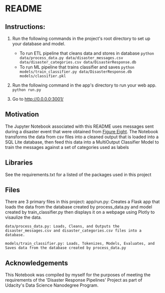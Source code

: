 # README

## Instructions:
1. Run the following commands in the project's root directory to set up your database and model.

    - To run ETL pipeline that cleans data and stores in database
        `python data/process_data.py data/disaster_messages.csv data/disaster_categories.csv data/DisasterResponse.db`
    - To run ML pipeline that trains classifier and saves
        `python models/train_classifier.py data/DisasterResponse.db models/classifier.pkl`

2. Run the following command in the app's directory to run your web app.
    `python run.py`

3. Go to http://0.0.0.0:3001/

## Motivation
The Jupyter Notebook associated with this README uses messages sent during a disaster event that were obtained from [Figure Eight](https://appen.com/).
The Notebook transforms the data from csv files into a cleaned output that is loaded into a SQL Lite database, then feed this data into a MultiOutput Classifier Model to train the messages against a set of categories used as labels

## Libraries
See the requirements.txt for a listed of the packages used in this project


## Files
There are 3 primary files in this project:
	app/run.py: Creates a Flask app that loads the data from the database created by process_data.py and model created by train_classifier.py then displays it on a webpage using Plotly to visaulize the data. 
	
	data/process_data.py: Loads, Cleans, and Outputs the disaster_messages.csv and disaster_categories.csv files into a database.
	
	models/train_classifier.py: Loads, Tokenizes, Models, Evaluates, and Saves data from the database created by process_data.py


## Acknowledgements

This Notebook was compiled by myself for the purposes of meeting the requirements of the 'Disaster Response Pipelines' Project 
as part of Udacity's Data Science Nanodegree Program. 